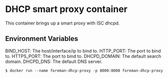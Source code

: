 # DHCP smart proxy container

This container brings up a smart proxy with ISC dhcpd.

## Environment Variables

BIND_HOST:  The host/interface/ip to bind to.
HTTP_PORT:  The port to bind to.
HTTPS_PORT: The port to bind to.
DHCPD_DOMAIN: The default search domain.
DHCPD_DNS: The default DNS server.

```
$ docker run --name foreman-dhcp-proxy -p 8000:8000 foreman-dhcp-proxy
```
